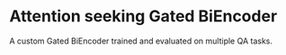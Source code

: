 # Attention seeking Gated BiEncoder
A custom Gated BiEncoder trained and evaluated on multiple QA tasks.

